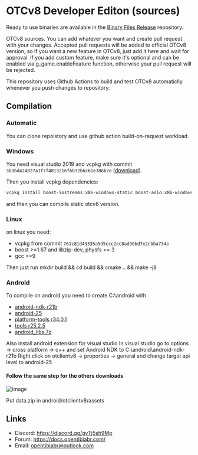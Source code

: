 # OTCv8 Developer Editon (sources)

Ready to use binaries are available in the [Binary Files Release](https://github.com/opentibiabr/otcv8/releases/tag/binary-files) repository.

OTCv8 sources. You can add whatever you want and create pull request with your changes.
Accepted pull requests will be added to official OTCv8 version, so if you want a new feature in OTCv8, just add it here and wait for approval.
If you add custom feature, make sure it's optional and can be enabled via g_game.enableFeature function, otherwise your pull request will be rejected.

This repository uses Github Actions to build and test OTCv8 automaticlly whenever you push changes to repository.

## Compilation

### Automatic

You can clone repoistory and use github action build-on-request workload.

### Windows

You need visual studio 2019 and vcpkg with commit `3b3bd424827a1f7f4813216f6b32b6c61e386b2e` ([download](https://github.com/microsoft/vcpkg/archive/3b3bd424827a1f7f4813216f6b32b6c61e386b2e.zip)).

Then you install vcpkg dependencies:
```bash
vcpkg install boost-iostreams:x86-windows-static boost-asio:x86-windows-static boost-beast:x86-windows-static boost-system:x86-windows-static boost-variant:x86-windows-static boost-lockfree:x86-windows-static boost-process:x86-windows-static boost-program-options:x86-windows-static luajit:x86-windows-static glew:x86-windows-static boost-filesystem:x86-windows-static boost-uuid:x86-windows-static physfs:x86-windows-static openal-soft:x86-windows-static libogg:x86-windows-static libvorbis:x86-windows-static zlib:x86-windows-static libzip:x86-windows-static openssl:x86-windows-static
```

and then you can compile static otcv8 version.

### Linux

on linux you need:
- vcpkg from commit `761c81d43335a5d5ccc2ec8ad90bd7e2cbba734e`
- boost >=1.67 and libzip-dev, physfs >= 3
- gcc >=9

Then just run mkdir build && cd build && cmake .. && make -j8

### Android

To compile on android you need to create C:\android with
- [android-ndk-r21b](https://dl.google.com/android/repository/android-ndk-r21d-windows-x86_64.zip)
- [android-25](https://dl.google.com/android/repository/platform-25_r03.zip)
- [platform-tools r34.0.1](https://dl.google.com/android/repository/platform-tools_r34.0.1-windows.zip)
- [tools r25.2.5](https://dl.google.com/android/repository/tools_r25.2.5-windows.zip)
- [android_libs.7z](https://github.com/opentibiabr/otcv8/releases/download/binary-files/android_libs.7z)

Also install android extension for visual studio
In visual studio go to options -> cross platform -> c++ and set Android NDK to C:\android\android-ndk-r21b
Right click on otclientv8 -> proporties -> general and change target api level to android-25

#### Follow the same step for the others downloads

![image](https://github.com/opentibiabr/otcv8/assets/8551443/117f18e6-d77c-4e73-bf42-3bb2e9c9968b)

Put data.zip in android/otclientv8/assets

## Links

- Discord: https://discord.gg/gvTj5sh9Mp
- Forum: https://docs.opentibiabr.com/
- Email: opentibiabr@outlook.com
